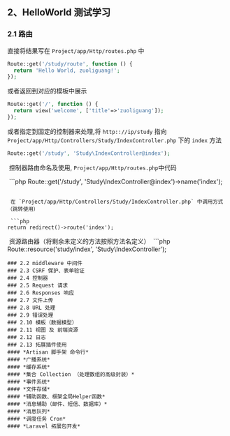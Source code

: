 ## 2、HelloWorld 测试学习
### 2.1 路由
  直接将结果写在 `Project/app/Http/routes.php` 中
  ```php
  Route::get('/study/route', function () {
    return 'Hello World, zuoliguang!';
  });
  ```
  或者返回到对应的模板中展示
  ```php
  Route::get('/', function () {
    return view('welcome', ['title'=>'zuoliguang']);
  });
  ```
  或者指定到固定的控制器来处理,将 `http:://ip/study` 指向 `Project/app/Http/Controllers/Study/IndexController.php` 下的 `index` 方法
  ```php
  Route::get('/study', 'Study\IndexController@index');
  ```
  控制器路由命名及使用, `Project/app/Http/routes.php`中代码
  
  ```php
  Route::get('/study', 'Study\IndexController@index')->name('index');
  ```
  
  在 `Project/app/Http/Controllers/Study/IndexController.php` 中调用方式（跳转使用）
  
  ```php
  return redirect()->route('index');
  ```
  
  资源路由器（将剩余未定义的方法按照方法名定义）
  ```php
  Route::resource('study/index', 'Study\IndexController');
  ```
### 2.2 middleware 中间件
### 2.3 CSRF 保护、表单验证
### 2.4 控制器
### 2.5 Request 请求
### 2.6 Responses 响应
### 2.7 文件上传
### 2.8 URL 处理
### 2.9 错误处理
### 2.10 模板（数据模型）
### 2.11 视图 及 前端资源
### 2.12 日志
### 2.13 拓展插件使用
#### *Artisan 脚手架 命令行*
#### *广播系统*
#### *缓存系统*
#### *集合 Collection （处理数组的高级封装）*
#### *事件系统*
#### *文件存储*
#### *辅助函数、框架全局Helper函数*
#### *消息辅助（邮件、短信、数据库）*
#### *消息队列*
#### *调度任务 Cron*
#### *Laravel 拓展包开发*
